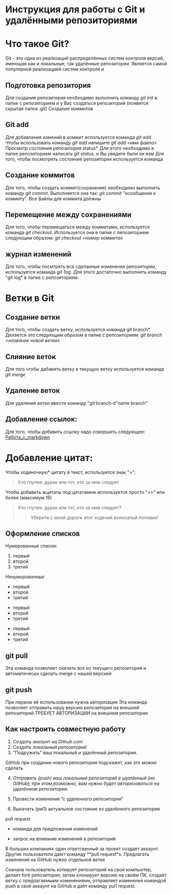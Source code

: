 # Инструкция для работы с Git и удалёнными репозиториями
# Что такое Git?

Git - это одна из реализаций распределённых систем контроля версий, имеющая как и локальные, так удалённые репозитории. Является самой популярной реализацией систем контроля
и

## Подготовка репозитория

Для создание репозитория необходимо выполнить команду *git init* в папке с репозиторием и у Вас создаться репозиторий (появится скрытая папка .git)
Создание коммитов

## Git add
Для добавления измений в коммит используется команда *git add*. Чтобы использовать команду *git add* напишите *git add <имя файла>*
Просмотр состояния репозитория
status*. Для этого необходимо в папке репозиторием написать *git status*, и Вы увидите были ли изм
Для того, чтобы посмотреть состояние репозитория используется команда

## Создание коммитов

Для того, чтобы создать коммит(сохранение) необходимо выполнить команду *git commit*. Выполняется она так: *git commit*
"ксообщение к коммиту". Все файлы для коммита должны

## Перемещение между сохранениями

Для того, чтобы перемещаться между коммитами, используется команда *git checkout*. Используется она в папке с пепозиторием следующим образом: *git checkout <номер коммитах*

## журнал изменений

Для того, чтобы посмтреть все сделанные изменения репозитории, используется команда *git 1og*. Для этого достаточно выполнить команду "git log* в папке с репозиторием.


# Ветки в Git
## Создание ветки

Для того, чтобы создать ветку, используется команда git branch*. Делается это следующим образом в папке с репозиторием: *git branch <название новой ветких*

## Слияние веток

Для того чтобы дабавить ветку в текущую ветку используется команда *git merge <name branch>*

## Удаление веток

Для удаления ветки ввести команду "git branch-d"name branch"
## Добавление ссылок:

Для того, чтобы добавить *ссылку* надо совершить следующее: [Pабота_c_markdown](https://help.vivaldi.com/ru/services-ru/forum-ru/)
# Добавление цитат:

Чтобы ходиночную* цитату в текст, используется знак ">":

>Кто глупее: дурак или тот, кто за ним следует

Чтобы добавить жцитаты под цитатамиж используется просто ">>" или более (максимум 15)

>Кто глупее: дурак или тот, кто за ним следует?
>>Уберите с моей дороги этот ходячий волосатый половик!

## Оформление списков
Нумерованные списки:

1. первый
2. второй
3. третий

*Ненумерованные*

* первый
* второй
* третий

- первый
- второй
- третий

+ первый
+ второй
+ третий


## git pull

Эта команда позволяет скачать все из текущего репозитория и автоматически сделать merge с нашей версией

## git push

При первом её использовании нужна авторизация
Эта команда позволяет отправить нашу версию репозитория на внешний репозиторий ТРЕБУЕТ АВТОРИЗАЦИИ на внешнем репозитории

## Как настроить совместную работу

1. *Создать аккаунт на Github.com*
2. *Создать локальный репозиторий*
3. “Подружить” ваш локальный и удалённый репозитории.

GitHub при создании нового репозитория подскажет, как это можно сделать

4. *Отправить (push) ваш локальный репозиторий в удалённый (на GitHub), при этом,возможно, вам нужно будет авторизоваться на удалённом
репозитории.*

5. Провести изменения “с удаленного репозитория”

6. Выкачать (риl1) актуальное состояние из удалённого репозитория

pull request

- команда для предложения изменений

- запрос на вливание изменений в репозиторий

В больших компаниях один ответсвенный за проект создает аккаунт. Другие пользователи дают команду **pull request*s. Предлагать изменения на GitHub нужно отдельной ветке

Сначала пользователь копирует репозиторий на свой компьютер, делает fork репозитория, затем клонирует версию на своём ПК, создаёт ветку с
предлагаемыми изменениями, отправляет изменения командой push в свой аккаунт на GitHub и даёт команду pul1 request.